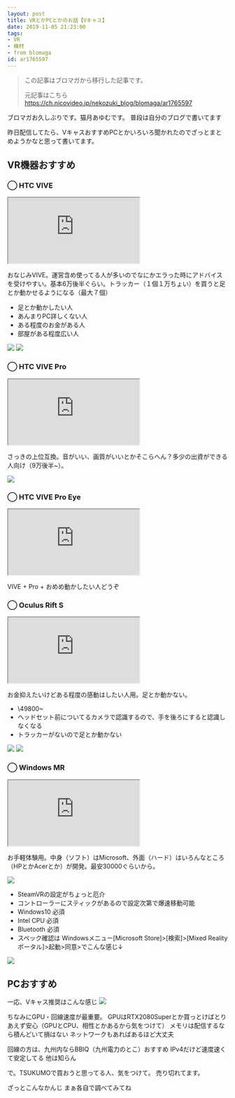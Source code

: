 ```yaml
---
layout: post
title: VRとかPCとかのお話【Vキャス】
date: 2019-11-05 21:23:00
tags: 
- VR
- 機材
- from blomaga
id: ar1765597
---
```

> この記事はブロマガから移行した記事です。
>
> 元記事はこちら
> https://ch.nicovideo.jp/nekozuki_blog/blomaga/ar1765597

ブロマガお久しぶりです。猫月あゆむです。
普段は自分のブログで書いてます 

昨日配信してたら、VキャスおすすめPCとかいろいろ聞かれたのでざっとまとめようかなと思って書いてます。

<!-- more -->

## VR機器おすすめ

### ◯ HTC VIVE
<iframe 
  class="blogcard"
  src="https://hatenablog-parts.com/embed?url=https://www.vive.com/jp/product/">
</iframe>

おなじみVIVE。運営含め使ってる人が多いのでなにかエラった時にアドバイスを受けやすい。基本6万後半ぐらい。トラッカー（１個１万ちょい）を買うと足とか動かせるようになる（最大７個）

- 足とか動かしたい人
- あんまりPC詳しくない人
- ある程度のお金がある人
- 部屋がある程度広い人

![](https://bmimg.nicovideo.jp/image/ch2636716/229581/3b4070c76e5df4e66f7365c5faade4712ff1b67d.png)
![](https://bmimg.nicovideo.jp/image/ch2636716/229577/a21f61920c583150591ff4eeaca313b18246bd28.png)

### ◯ HTC VIVE Pro
<iframe 
  class="blogcard"
  src="https://hatenablog-parts.com/embed?url=https://www.vive.com/jp/product/vive-pro/">
</iframe>

さっきの上位互換。音がいい、画質がいいとかそこらへん？多少の出資ができる人向け（9万後半~）。

![](https://bmimg.nicovideo.jp/image/ch2636716/229578/1ae7d64794ad214db31738f2fcf93ea49e639c14.png)

### ◯ HTC VIVE Pro Eye
<iframe 
  class="blogcard"
  src="https://hatenablog-parts.com/embed?url=https://www.vive.com/jp/pro-eye/">
</iframe>

VIVE + Pro + おめめ動かしたい人どうぞ

### ◯ Oculus Rift S
<iframe 
  class="blogcard"
  src="https://hatenablog-parts.com/embed?url=https://www.oculus.com/rift-s/?locale=ja_JP">
</iframe>

お金抑えたいけどある程度の感動はしたい人用。足とか動かない。

- \49800~
- ヘッドセット前についてるカメラで認識するので、手を後ろにすると認識しなくなる
- トラッカーがないので足とか動かない

![](https://bmimg.nicovideo.jp/image/ch2636716/229582/53fed0279dd0473a8ffde5c8f1c03831153c1a7c.png)
![](https://bmimg.nicovideo.jp/image/ch2636716/229583/5ca21cd11cb735e6cda67baebf169a8f8a8b24dc.png)

### ◯ Windows MR

<iframe 
  class="blogcard"
  src="https://hatenablog-parts.com/embed?url=https://www.microsoft.com/ja-jp/windows/windows-mixed-reality">
</iframe>

お手軽体験用。中身（ソフト）はMicrosoft、外面（ハード）はいろんなところ（HPとかAcerとか）が開発。最安30000ぐらいから。

![](https://bmimg.nicovideo.jp/image/ch2636716/229582/53fed0279dd0473a8ffde5c8f1c03831153c1a7c.png)

- SteamVRの設定がちょっと厄介
- コントローラーにスティックがあるので設定次第で爆速移動可能
- Windows10 必須
- Intel CPU 必須
- Bluetooth 必須
- スペック確認は Windowsメニュー[Microsoft Store]>[検索]>[Mixed Reality ポータル]>起動>同意>でこんな感じ↓

![](https://bmimg.nicovideo.jp/image/ch2636716/229584/72ebb3bcb0996ca1ad202a6ff5f38d790136d65f.png)

## PCおすすめ
一応、Vキャス推奨はこんな感じ
![](https://bmimg.nicovideo.jp/image/ch2636716/229585/2bc620026c7e41732bddd229fb9969183d953def.png)

ちなみにGPU・回線速度が最重要。
GPUはRTX2080Superとか買っとけばとりあえず安心（GPUとCPU、相性とかあるから気をつけて）
メモリは配信するなら積んどいて損はない
ネットワークもあればあるほど大丈夫

回線の方は、九州内ならBBIQ（九州電力のとこ）おすすめ
IPv4だけど速度速くて安定してる
他は知らん

で。TSUKUMOで買おうと思ってる人、気をつけて。
売り切れてます。

ざっとこんなかんじ
まぁ各自で調べてみてね